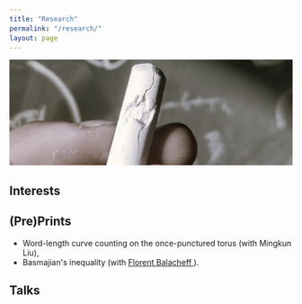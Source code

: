 ```yaml
---
title: "Research"
permalink: "/research/"
layout: page
---
```


![alt text](https://github.com/dfisac/dfisac.github.io/blob/master/touring.jpg?raw=true)

## Interests

## (Pre)Prints

 - Word-length curve counting on the once-punctured torus (with Mingkun Liu),
 - Basmajian's inequality (with <a href="https://mat.uab.cat/~fbalacheff/"> Florent Balacheff </a>).

## Talks

 
